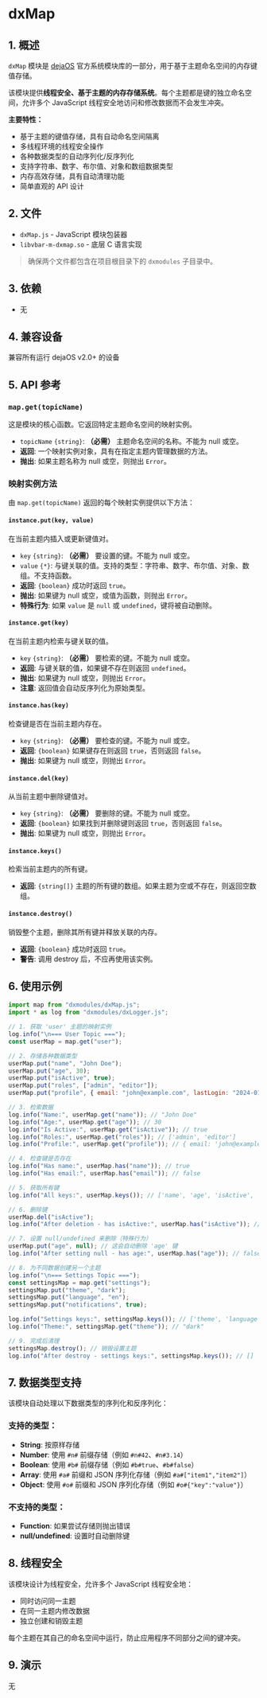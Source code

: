 # dxMap

## 1. 概述

`dxMap` 模块是 [dejaOS](https://github.com/DejaOS/DejaOS) 官方系统模块库的一部分，用于基于主题命名空间的内存键值存储。

该模块提供**线程安全、基于主题的内存存储系统**。每个主题都是键的独立命名空间，允许多个 JavaScript 线程安全地访问和修改数据而不会发生冲突。

**主要特性：**

- 基于主题的键值存储，具有自动命名空间隔离
- 多线程环境的线程安全操作
- 各种数据类型的自动序列化/反序列化
- 支持字符串、数字、布尔值、对象和数组数据类型
- 内存高效存储，具有自动清理功能
- 简单直观的 API 设计

## 2. 文件

- `dxMap.js` - JavaScript 模块包装器
- `libvbar-m-dxmap.so` - 底层 C 语言实现

> 确保两个文件都包含在项目根目录下的 `dxmodules` 子目录中。

## 3. 依赖

- 无

## 4. 兼容设备

兼容所有运行 dejaOS v2.0+ 的设备

## 5. API 参考

### `map.get(topicName)`

这是模块的核心函数。它返回特定主题命名空间的映射实例。

- `topicName` `{string}`: **（必需）** 主题命名空间的名称。不能为 null 或空。
- **返回**: 一个映射实例对象，具有在指定主题内管理数据的方法。
- **抛出**: 如果主题名称为 null 或空，则抛出 `Error`。

### 映射实例方法

由 `map.get(topicName)` 返回的每个映射实例提供以下方法：

#### `instance.put(key, value)`

在当前主题内插入或更新键值对。

- `key` `{string}`: **（必需）** 要设置的键。不能为 null 或空。
- `value` `{*}`: 与键关联的值。支持的类型：字符串、数字、布尔值、对象、数组。不支持函数。
- **返回**: `{boolean}` 成功时返回 `true`。
- **抛出**: 如果键为 null 或空，或值为函数，则抛出 `Error`。
- **特殊行为**: 如果 `value` 是 `null` 或 `undefined`，键将被自动删除。

#### `instance.get(key)`

在当前主题内检索与键关联的值。

- `key` `{string}`: **（必需）** 要检索的键。不能为 null 或空。
- **返回**: 与键关联的值，如果键不存在则返回 `undefined`。
- **抛出**: 如果键为 null 或空，则抛出 `Error`。
- **注意**: 返回值会自动反序列化为原始类型。

#### `instance.has(key)`

检查键是否在当前主题内存在。

- `key` `{string}`: **（必需）** 要检查的键。不能为 null 或空。
- **返回**: `{boolean}` 如果键存在则返回 `true`，否则返回 `false`。
- **抛出**: 如果键为 null 或空，则抛出 `Error`。

#### `instance.del(key)`

从当前主题中删除键值对。

- `key` `{string}`: **（必需）** 要删除的键。不能为 null 或空。
- **返回**: `{boolean}` 如果找到并删除键则返回 `true`，否则返回 `false`。
- **抛出**: 如果键为 null 或空，则抛出 `Error`。

#### `instance.keys()`

检索当前主题内的所有键。

- **返回**: `{string[]}` 主题的所有键的数组。如果主题为空或不存在，则返回空数组。

#### `instance.destroy()`

销毁整个主题，删除其所有键并释放关联的内存。

- **返回**: `{boolean}` 成功时返回 `true`。
- **警告**: 调用 destroy 后，不应再使用该实例。

## 6. 使用示例

```javascript
import map from "dxmodules/dxMap.js";
import * as log from "dxmodules/dxLogger.js";

// 1. 获取 'user' 主题的映射实例
log.info("\n=== User Topic ===");
const userMap = map.get("user");

// 2. 存储各种数据类型
userMap.put("name", "John Doe");
userMap.put("age", 30);
userMap.put("isActive", true);
userMap.put("roles", ["admin", "editor"]);
userMap.put("profile", { email: "john@example.com", lastLogin: "2024-01-01" });

// 3. 检索数据
log.info("Name:", userMap.get("name")); // "John Doe"
log.info("Age:", userMap.get("age")); // 30
log.info("Is Active:", userMap.get("isActive")); // true
log.info("Roles:", userMap.get("roles")); // ['admin', 'editor']
log.info("Profile:", userMap.get("profile")); // { email: 'john@example.com', lastLogin: '2024-01-01' }

// 4. 检查键是否存在
log.info("Has name:", userMap.has("name")); // true
log.info("Has email:", userMap.has("email")); // false

// 5. 获取所有键
log.info("All keys:", userMap.keys()); // ['name', 'age', 'isActive', 'roles', 'profile']

// 6. 删除键
userMap.del("isActive");
log.info("After deletion - has isActive:", userMap.has("isActive")); // false

// 7. 设置 null/undefined 来删除（特殊行为）
userMap.put("age", null); // 这会自动删除 'age' 键
log.info("After setting null - has age:", userMap.has("age")); // false

// 8. 为不同数据创建另一个主题
log.info("\n=== Settings Topic ===");
const settingsMap = map.get("settings");
settingsMap.put("theme", "dark");
settingsMap.put("language", "en");
settingsMap.put("notifications", true);

log.info("Settings keys:", settingsMap.keys()); // ['theme', 'language', 'notifications']
log.info("Theme:", settingsMap.get("theme")); // "dark"

// 9. 完成后清理
settingsMap.destroy(); // 销毁设置主题
log.info("After destroy - settings keys:", settingsMap.keys()); // []
```

## 7. 数据类型支持

该模块自动处理以下数据类型的序列化和反序列化：

### 支持的类型：

- **String**: 按原样存储
- **Number**: 使用 `#n#` 前缀存储（例如 `#n#42`、`#n#3.14`）
- **Boolean**: 使用 `#b#` 前缀存储（例如 `#b#true`、`#b#false`）
- **Array**: 使用 `#a#` 前缀和 JSON 序列化存储（例如 `#a#["item1","item2"]`）
- **Object**: 使用 `#o#` 前缀和 JSON 序列化存储（例如 `#o#{"key":"value"}`）

### 不支持的类型：

- **Function**: 如果尝试存储则抛出错误
- **null/undefined**: 设置时自动删除键

## 8. 线程安全

该模块设计为线程安全，允许多个 JavaScript 线程安全地：

- 同时访问同一主题
- 在同一主题内修改数据
- 独立创建和销毁主题

每个主题在其自己的命名空间中运行，防止应用程序不同部分之间的键冲突。

## 9. 演示

无
